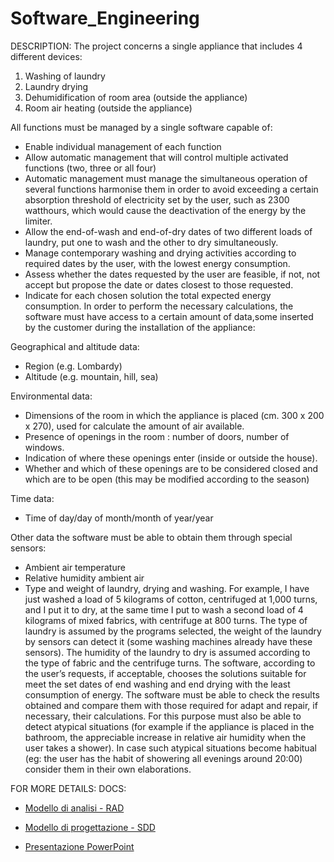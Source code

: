 # Software_Engineering 

DESCRIPTION:
The project concerns a single appliance that includes 4 different devices:
1. Washing of laundry
2. Laundry drying
3. Dehumidification of room area (outside the appliance)
4. Room air heating (outside the appliance)

All functions must be managed by a single software capable of:
- Enable individual management of each function
- Allow automatic management that will control multiple activated functions (two, three or all four)
- Automatic management must manage the simultaneous operation of several functions harmonise them in order to avoid exceeding a certain absorption threshold of electricity set by the user, such as 2300 watthours, which would cause the deactivation of the energy by the limiter.
- Allow the end-of-wash and end-of-dry dates of two different loads of laundry, put one to wash and the other to dry simultaneously. 
- Manage contemporary washing and drying activities according to required dates by the user, with the lowest energy consumption.
- Assess whether the dates requested by the user are feasible, if not, not accept but propose the date or dates closest to those requested.
- Indicate for each chosen solution the total expected energy consumption. In order to perform the necessary calculations, the software must have access to a certain amount of data,some inserted by the customer during the installation of the appliance:

Geographical and altitude data:
- Region (e.g. Lombardy)
- Altitude (e.g. mountain, hill, sea)

Environmental data:
- Dimensions of the room in which the appliance is placed (cm. 300 x 200 x 270), used for 
calculate the amount of air available.
- Presence of openings in the room : number of doors, number of windows.
- Indication of where these openings enter (inside or outside the house).
- Whether and which of these openings are to be considered closed and which are to be open (this may be modified according to the season)

Time data:
- Time of day/day of month/month of year/year

Other data the software must be able to obtain them through special sensors:
- Ambient air temperature
- Relative humidity ambient air
- Type and weight of laundry, drying and washing.
For example, I have just washed a load of 5 kilograms of cotton, centrifuged at 1,000 turns, and I put it to dry, at the same time I put to wash a second load of 4 kilograms of mixed fabrics, with centrifuge at 800 turns. The type of laundry is assumed by the programs 
selected, the weight of the laundry by sensors can detect it (some washing machines already have these sensors). The humidity of the laundry to dry is assumed according to the type of fabric and the centrifuge turns.
The software, according to the user’s requests, if acceptable, chooses the solutions suitable for 
meet the set dates of end washing and end drying with the least consumption of energy.
The software must be able to check the results obtained and compare them with those required for adapt and repair, if necessary, their calculations.
For this purpose must also be able to detect atypical situations (for example if the appliance is placed in the bathroom, the 
appreciable increase in relative air humidity when the user takes a shower).
In case such atypical situations become habitual (eg: the user has the habit of showering all evenings around 20:00) consider them in their own elaborations.

FOR MORE DETAILS:
DOCS:
* [Modello di analisi - RAD](https://github.com/MattiaDiPalma00/Software_Engineering/blob/main/Progetto%20ing%20software/Modello%20di%20analisi%20-%20RAD.pdf)

* [Modello di progettazione - SDD](https://github.com/MattiaDiPalma00/Software_Engineering/blob/main/Progetto%20ing%20software/Modello%20di%20progettazione%20-%20SDD.pdf)

* [Presentazione PowerPoint](https://github.com/MattiaDiPalma00/Software_Engineering/blob/main/Progetto%20ing%20software/Presentazione%20SmartLaundry.ppsx)
  
